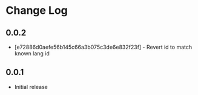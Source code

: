 # Change Log

## 0.0.2

* [e72886d0aefe56b145c66a3b075c3de6e832f23f] - Revert id to match known lang id

## 0.0.1

* Initial release
